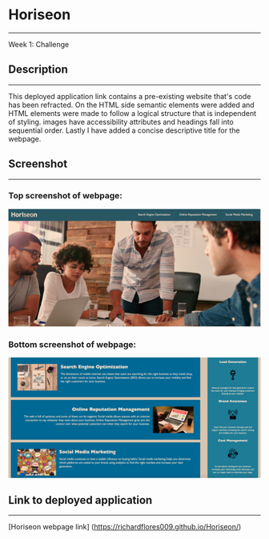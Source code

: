 # Horiseon
******************************************************************************************************************************************************************************************************************************
Week 1: Challenge

## Description 
******************************************************************************************************************************************************************************************************************************

This deployed application link contains a pre-existing website that's code has been refracted. On the HTML side semantic elements were added and HTML elements were made to follow a logical structure that is independent of styling. images have accessibility attributes and headings fall into sequential order. Lastly I have added a concise descriptive title for the webpage. 


## Screenshot
******************************************************************************************************************************************************************************************************************************

### Top screenshot of webpage:
![alt text](https://github.com/Richardflores009/Horiseon/blob/master/assets/images/Screen%20Shot%202020-07-31%20at%2017.40.54.png "Top of webpage")

### Bottom screenshot of webpage:
![alt text](https://github.com/Richardflores009/Horiseon/blob/master/assets/images/Screen%20Shot%202020-07-31%20at%2017.40.30.png "Bottom of webpage")


## Link to deployed application
******************************************************************************************************************************************************************************************************************************
[Horiseon webpage link] (https://richardflores009.github.io/Horiseon/)
